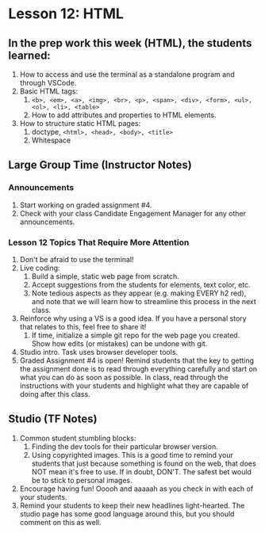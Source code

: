 # Lesson 12: HTML

## In the prep work this week (HTML), the students learned:

1. How to access and use the terminal as a standalone program and through VSCode.
1. Basic HTML tags:
   1. ``<b>, <em>, <a>, <img>, <br>, <p>, <span>, <div>, <form>, <ul>, <ol>, <li>, <table>``
   1. How to add attributes and properties to HTML elements.
1. How to structure static HTML pages:
   1. doctype, ``<html>, <head>, <body>, <title>``
   1. Whitespace


## Large Group Time (Instructor Notes)

### Announcements

1. Start working on graded assignment #4.
1. Check with your class Candidate Engagement Manager for any other announcements.

### Lesson 12 Topics That Require More Attention

1. Don't be afraid to use the terminal!
1. Live coding:
   1. Build a simple, static web page from scratch.
   1. Accept suggestions from the students for elements, text color, etc.
   1. Note tedious aspects as they appear (e.g. making EVERY h2 red), and note that we will learn how to streamline this process in the next class.
1. Reinforce why using a VS is a good idea. If you have a personal story that relates to this, feel free to share it!
   1. If time, initialize a simple git repo for the web page you created. Show how edits (or mistakes) can be undone with git.
1. Studio intro. Task uses browser developer tools.
1. Graded Assignment #4 is open! Remind students that the key to getting the assignment done is to read through everything carefully and start on what you can do as soon as possible. In class, read through the instructions with your students and highlight what they are capable of doing after this class.

## Studio (TF Notes)

1. Common student stumbling blocks:
   1. Finding the dev tools for their particular browser version.
   1. Using copyrighted images. This is a good time to remind your students that just because something is found on the web, that does NOT mean it's free to use. If in doubt, DON'T. The safest bet would be to stick to personal images.
1. Encourage having fun! Ooooh and aaaaah as you check in with each of your students.
1. Remind your students to keep their new headlines light-hearted. The studio page has some good language around this, but you should comment on this as well.
